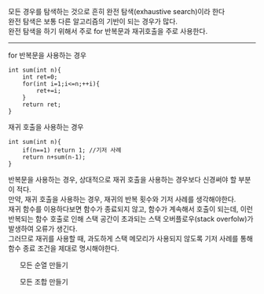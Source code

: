 모든 경우를 탐색하는 것으로 흔히 완전 탐색(exhaustive search)이라 한다<br>
완전 탐색은 보통 다른 알고리즘의 기반이 되는 경우가 많다.<br>
완전 탐색을 하기 위해서 주로 for 반복문과 재귀호출을 주로 사용한다.<br>
<hr>
for 반복문을 사용하는 경우

```
int sum(int n){
    int ret=0;
    for(int i=1;i<=n;++i){
        ret+=i;
    }
    return ret;
}
```

재귀 호출을 사용하는 경우

```
int sum(int n){
    if(n==1) return 1; //기저 사례
    return n+sum(n-1);
}
```

반복문을 사용하는 경우, 상대적으로 재귀 호출을 사용하는 경우보다 신경써야 할 부분이 적다.<br>
만약, 재귀 호출을 사용하는 경우, 재귀의 반복 횟수와 기저 사례를 생각해야한다.<br>
재귀 함수를 이용하다보면 함수가 종료되지 않고, 함수가 계속해서 호출이 되는데, 이런 반복되는 함수 호출로 인해 스택 공간이 초과되는 스택 오버플로우(stack overfolw)가 발생하여 오류가 생긴다.<br>
그러므로 재귀를 사용할 때, 과도하게 스택 메모리가 사용되지 않도록 기저 사례를 통해 함수 종료 조건을 제대로 명시해야한다.<br>

<ol>
    모든 순열 만들기
</ol>
<ol>
    모든 조합 만들기
</ol>
